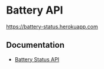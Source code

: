 # Battery API

https://battery-status.herokuapp.com

## Documentation

- [Battery Status API](http://www.w3.org/TR/battery-status/)
